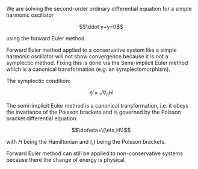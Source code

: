 We are solving the second-order ordinary differential equation for a simple harmonic oscillator 

$$\ddot y+y=0$$

using the forward Euler method.

Forward Euler method applied to a conservative system like a simple harmonic oscillator will not show convergence because it is not a symplectic method.
Fixing this is done via the Semi-implicit Euler method which is a canonical transformation (e.g. an symplectomorphism).

The symplectic condition:

$${\dot {\eta }}=J\nabla _{\eta }H$$

The semi-implicit Euler method is a canonical transformation, i.e. it obeys the invariance of the Poisson brackets and is governed by the Poisson bracket differential equation:

$$\dot\eta=\(\eta,H\)$$

with $H$ being the Hamiltonian and \(,\) being the Poisson brackets.

Forward Euler method can still be applied to non-conservative systems because there the change of energy is physical. 

